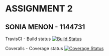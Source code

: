 # ASSIGNMENT 2 
## SONIA MENON - 1144731 

TravisCI - Build status 
[![Build Status](https://travis-ci.org/soniamenon/Assignment2.svg?branch=master)](https://travis-ci.org/soniamenon/Assignment2) 

Coveralls - Coverage status 
[![Coverage Status](https://coveralls.io/repos/github/soniamenon/Assignment2/badge.svg?branch=master)](https://coveralls.io/github/soniamenon/Assignment2?branch=master)